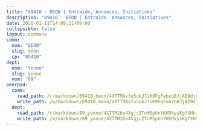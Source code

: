 ```yaml
---
title: "89410 - BEON | Entraide, Annonces, Initiatives"
description: "89410 - BEON | Entraide, Annonces, Initiatives"
date: 2020-01-11T14:09:21+09:00
collapsible: false
layout: commune
comm:
  nom: "BEON"
  slug: beon
  cp: "89410"
dept:
  nom: "Yonne"
  slug: yonne
  num: "89"
peerpad:
  comm:
    read_path: /r/markdown/89410_beon/4XTTMAvfu5ukJ7iK9FgFebzbBJjAE9djedzscjmCz45rwvgSc
    write_path: /w/markdown/89410_beon/4XTTMAvfu5ukJ7iK9FgFebzbBJjAE9djedzscjmCz45rwvgSc-K3TgTnrUJFB7ND1iA7nF8qXSChhcxGshPpE8MK2ZTzQ8WcDg8zFAFBsF3LDYrdgpYvmVzAw7RG1ogdJgsW9B1B31JM4JZ9iW2fFHa4MrehXY8xz6emgn5g5ws3pitUVLS3kcQD4C
  dept:
    read_path: /r/markdown/89_yonne/4XTTM26x4XgjcZTnM5pUnYKKRkysKgfXHh1wiigoPHqn9LDKB
    write_path: /w/markdown/89_yonne/4XTTM26x4XgjcZTnM5pUnYKKRkysKgfXHh1wiigoPHqn9LDKB-K3TgU4xaMVqzoRnPJNyddApuMoWvJyHL35bzooauYvdhG3MLg3ikjpoueq9BDtqVP4hJBQxpPxix2gohzXyST9tZPnEkyXpDMdHiAFpx7EU6e8WgvFk7NPsBQepM8o13bG9dyqq7
---
```



